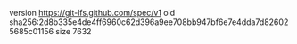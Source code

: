 version https://git-lfs.github.com/spec/v1
oid sha256:2d8b335e4de4ff6960c62d396a9ee708bb947bf6e7e4dda7d826025685c01156
size 7632
